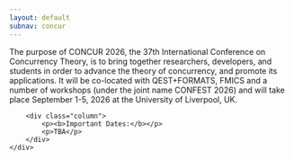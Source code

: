 ```yaml
---
layout: default
subnav: concur
---
```



The purpose of CONCUR 2026, the 37th International Conference on Concurrency Theory, is to bring together researchers, developers, and students in order to advance the theory of concurrency, and promote its applications. It will be co-located with QEST+FORMATS, FMICS and a number of workshops (under the joint name CONFEST 2026) and will take place September 1-5, 2026 at the University of Liverpool, UK.

<html>
 <head>
    <style>
    {
        box-sizing: border-box;
    }
    /* Set additional styling options for the columns*/
    .column {
    float: left;
    width: 50%;
    }

    .row:after {
    content: "";
    display: table;
    clear: both;
    }
    </style>
 </head>
 <body>
    <div class="row">
        <div class="column">
            <p><b>News:</b></p>
            <p>TBA</p>
        </div>   
     <style>
        .vertical {
            border-left: 2px solid black;
            height: 200px;
        }
    </style>

        <div class="column">
            <p><b>Important Dates:</b></p>
            <p>TBA</p>
        </div>
    </div>
 </body>
</html>
